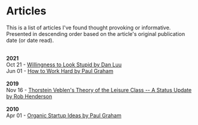# Articles
This is a list of articles I've found thought provoking or informative. Presented in descending order based on the article's original publication date (or date read).

<br>
<b>2021</b>
<br>
Oct 21 - <a href="https://danluu.com/look-stupid/">Willingness to Look Stupid by Dan Luu</a>
<br>
Jun 01 - <a href="http://www.paulgraham.com/hwh.html">How to Work Hard by Paul Graham</a>
<br>

<br>
<b>2019</b>
<br>
Nov 16 - <a href="https://quillette.com/2019/11/16/thorstein-veblens-theory-of-the-leisure-class-a-status-update/#:~:text=Thorstein%20Veblen's%20Theory%20of%20the%20Leisure%20Class%E2%80%94A%20Status%20Update,-Rob%20Henderson&text=Luxury%20beliefs%20are%20ideas%20and,class%20with%20their%20material%20accoutrements.">Thorstein Veblen's Theory of the Leisure Class -- A Status Update by Rob Henderson</a>
<br>

<br>
<b>2010</b>
<br>
Apr 01 - <a href="http://www.paulgraham.com/organic.html">Organic Startup Ideas by Paul Graham</a>
